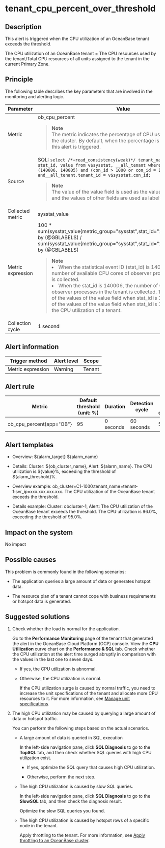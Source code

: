 tenant_cpu_percent_over_threshold
======================================================

**Description**
------------------------------------

This alert is triggered when the CPU utilization of an OceanBase tenant exceeds the threshold.

The CPU utilization of an OceanBase tenant = The CPU resources used by the tenant/Total CPU resources of all units assigned to the tenant in the current Primary Zone.

Principle
------------------------------

The following table describes the key parameters that are involved in the monitoring and alerting logic.

|     Parameter     |                                                                                                                                                                                                                                                                                                                                                                                   Value                                                                                                                                                                                                                                                                                                                                                                                    |
|-------------------|----------------------------------------------------------------------------------------------------------------------------------------------------------------------------------------------------------------------------------------------------------------------------------------------------------------------------------------------------------------------------------------------------------------------------------------------------------------------------------------------------------------------------------------------------------------------------------------------------------------------------------------------------------------------------------------------------------------------------------------------------------------------------|
| Metric            | ob_cpu_percent <blockquote>**Note** <br> The metric indicates the percentage of CPU usage by a tenant in the cluster. By default, when the percentage is greater than 95%, this alert is triggered.   </blockquote>                                                                                                                                                                                                                                                                                                                                                                                                                                                                                                                                                     |
| Source            | SQL:  ```select /*+read_consistency(weak)*/ tenant_name, tenant_id, stat_id, value from v$sysstat, __all_tenant where stat_id IN (140006, 140005) and (con_id > 1000 or con_id = 1) and__all_tenant.tenant_id = v$sysstat.con_id;```  <blockquote>**Note** <br> The value of the value field is used as the value of sysstat_value, and the values of other fields are used as labels. </blockquote>                                                                                                                                                                                                                                                                                                                               |
| Collected metric  | sysstat_value                                                                                                                                                                                                                                                                                                                                                                                                                                                                                                                                                                                                                                                                                                                                                              |
| Metric expression | 100 \* sum(sysstat_value{metric_group="sysstat",stat_id="140006",@LABELS}) by (@GBLABELS) / sum(sysstat_value{metric_group="sysstat",stat_id="140005",@LABELS}) by (@GBLABELS) <blockquote>**Note**  <br> <li>When the statistical event ID (stat_id) is 140005, the maximum number of available CPU cores of observer processes in the tenant is collected.</li><li> When the stat_id is 140006, the number of CPU cores used by observer processes in the tenant is collected.    The ratio of the sum of the values of the value field when stat_id is 140006 to the sum of the values of the value field when stat_id is 140005 is used as the CPU utilization of a tenant.</li></blockquote> |
| Collection cycle  | 1 second                                                                                                                                                                                                                                                                                                                                                                                                                                                                                                                                                                                                                                                                                                                                                                   |

**Alert information**
------------------------------------------

|  Trigger method   | Alert level | Scope  |
|-------------------|-------------|--------|
| Metric expression | Warning     | Tenant |

**Alert rule**
-----------------------------------

|          Metric          | Default threshold (unit: %) | Duration  | Detection cycle | Time before clearance |
|--------------------------|-----------------------------|-----------|-----------------|-----------------------|
| ob_cpu_percent{app="OB"} | 95                          | 0 seconds | 60 seconds      | 5 minutes             |

**Alert templates**
----------------------------------------

* Overview: ${alarm_target} ${alarm_name}

* Details: Cluster: ${ob_cluster_name}, Alert: ${alarm_name}. The CPU utilization is ${value}%, exceeding the threshold of ${alarm_threshold}%.

* Overview example: ob_cluster=C1-1000:tenant_name=tenant-1:svr_ip=xxx.xxx.xxx.xxx. The CPU utilization of the OceanBase tenant exceeds the threshold.

* Details example: Cluster: obcluster-1, Alert: The CPU utilization of the OceanBase tenant exceeds the threshold. The CPU utilization is 96.0%, exceeding the threshold of 95.0%.

**Impact on the system**
---------------------------------------------

No impact

**Possible causes**
----------------------------------------

This problem is commonly found in the following scenarios:

* The application queries a large amount of data or generates hotspot data.

* The resource plan of a tenant cannot cope with business requirements or hotspot data is generated.

Suggested solutions
----------------------------------------

1. Check whether the load is normal for the application.

   Go to the **Performance Monitoring** page of the tenant that generated the alert in the OceanBase Cloud Platform (OCP) console. View the **CPU Utilization** curve chart on the **Performance \& SQL** tab. Check whether the CPU utilization at the alert time surged abruptly in comparison with the values in the last one to seven days.
   * If yes, the CPU utilization is abnormal.

   * Otherwise, the CPU utilization is normal.

     If the CPU utilization surge is caused by normal traffic, you need to increase the unit specifications of the tenant and allocate more CPU resources to it. For more information, see [Manage unit specifications](../../400.user-guide-2/500.tenant-functions/200.manage-basic-tenant-operations/200.unit-specification-management.md).

2. The high CPU utilization may be caused by querying a large amount of data or hotspot traffic.

   You can perform the following steps based on the actual scenarios.
   * A large amount of data is queried in SQL execution

     In the left-side navigation pane, click **SQL Diagnosis** to go to the **TopSQL** tab, and then check whether SQL queries with high CPU utilization exist.
     * If yes, optimize the SQL query that causes high CPU utilization.

     * Otherwise, perform the next step.

   * The high CPU utilization is caused by slow SQL queries.

     In the left-side navigation pane, click **SQL Diagnosis** to go to the **SlowSQL** tab, and then check the diagnosis result.

     Optimize the slow SQL queries you found.

   * The high CPU utilization is caused by hotspot rows of a specific node in the tenant.

     Apply throttling to the tenant. For more information, see [Apply throttling to an OceanBase cluster](../500.appendix/500.limit-the-inbound-traffic-of-the-oceanbase-cluster.md).
